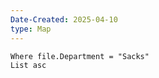 ```yaml
---
Date-Created: 2025-04-10
type: Map
---
```

```dataview
Where file.Department = "Sacks"
List asc
```
